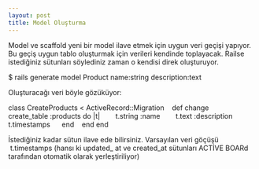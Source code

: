 ```yaml
---
layout: post
title: Model Oluşturma
---
```


Model ve scaffold yeni bir model ilave etmek için uygun veri geçişi yapıyor. Bu geçiş uygun tablo oluşturmak için verileri kendinde toplayacak. Railse istediğiniz sütunları söylediniz zaman o kendisi direk oluşturuyor. 

$ rails generate model Product name:string description:text

Oluşturacağı veri böyle gözüküyor:

  class CreateProducts < ActiveRecord::Migration
    def change
      create_table :products do |t|
        t.string :name
        t.text :description
 
        t.timestamps
      end
    end
  end


İstediğiniz kadar sütun ilave ede bilirsiniz. Varsayılan veri göçüşü  t.timestamps (hansı ki updated_ at ve created_at sütunları ACTİVE BOARd tarafından otomatik olarak yerleştiriliyor)
  
